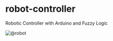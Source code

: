 # robot-controller
Robotic Controller with Arduino and Fuzzy Logic

![@robot](http://sk.uploads.im/t/T2iL7.jpg)
